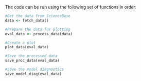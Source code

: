 The code can be run using the following set of functions in order:

```ruby
#Get the data from ScienceBase
data <- fetch_data()

#Prepare the data for plotting
eval_data <- process_data(data)

#Create a plot
plot_data(eval_data)

#Save the processed data
save_proc_data(eval_data)

#Save the model diagnostics
save_model_diag(eval_data)
```
